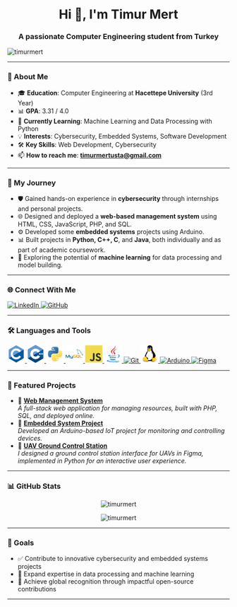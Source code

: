<h1 align="center">Hi 👋, I'm Timur Mert</h1>
<h3 align="center">A passionate Computer Engineering student from Turkey</h3>

<p align="left">
    <img src="https://komarev.com/ghpvc/?username=timurmert&label=Profile%20views&color=0e75b6&style=flat" alt="timurmert" />
</p>

---

### 📝 About Me
- 🎓 **Education**: Computer Engineering at **Hacettepe University** (3rd Year)  
- 📊 **GPA**: 3.31 / 4.0
- 🌱 **Currently Learning**: Machine Learning and Data Processing with Python  
- 💡 **Interests**: Cybersecurity, Embedded Systems, Software Development  
- 🛠️ **Key Skills**: Web Development, Cybersecurity
- 📫 **How to reach me**: **timurmertusta@gmail.com**

---

### 🌟 My Journey
- 🛡️ Gained hands-on experience in **cybersecurity** through internships and personal projects.  
- 🌐 Designed and deployed a **web-based management system** using HTML, CSS, JavaScript, PHP, and SQL.  
- ⚙️ Developed some **embedded systems** projects using Arduino.    
- 📊 Built projects in **Python, C++, C**, and **Java**, both individually and as part of academic coursework.  
- 🤖 Exploring the potential of **machine learning** for data processing and model building.

---

### 🌐 Connect With Me
<p align="left">
    <a href="https://linkedin.com/in/timur-mert-usta" target="_blank">
        <img src="https://raw.githubusercontent.com/rahuldkjain/github-profile-readme-generator/master/src/images/icons/Social/linked-in-alt.svg" alt="LinkedIn" height="30" width="40" />
    </a>
    <a href="https://github.com/timurmert" target="_blank">
        <img src="https://raw.githubusercontent.com/rahuldkjain/github-profile-readme-generator/master/src/images/icons/Social/github.svg" alt="GitHub" height="30" width="40" />
    </a>
</p>

---

### 🛠️ Languages and Tools
<p align="left">
    <a href="https://www.cprogramming.com/" target="_blank">
        <img src="https://raw.githubusercontent.com/devicons/devicon/master/icons/c/c-original.svg" alt="C" width="40" height="40" />
    </a>
    <a href="https://www.w3schools.com/cpp/" target="_blank">
        <img src="https://raw.githubusercontent.com/devicons/devicon/master/icons/cplusplus/cplusplus-original.svg" alt="C++" width="40" height="40" />
    </a>
    <a href="https://www.python.org" target="_blank">
        <img src="https://raw.githubusercontent.com/devicons/devicon/master/icons/python/python-original.svg" alt="Python" width="40" height="40" />
    </a>
    <a href="https://www.mysql.com/" target="_blank">
        <img src="https://raw.githubusercontent.com/devicons/devicon/master/icons/mysql/mysql-original-wordmark.svg" alt="MySQL" width="40" height="40" />
    </a>
    <a href="https://developer.mozilla.org/en-US/docs/Web/JavaScript" target="_blank">
        <img src="https://raw.githubusercontent.com/devicons/devicon/master/icons/javascript/javascript-original.svg" alt="JavaScript" width="40" height="40" />
    </a>
    <a href="https://www.java.com" target="_blank">
        <img src="https://raw.githubusercontent.com/devicons/devicon/master/icons/java/java-original.svg" alt="Java" width="40" height="40" />
    </a>
    <a href="https://git-scm.com/" target="_blank">
        <img src="https://www.vectorlogo.zone/logos/git-scm/git-scm-icon.svg" alt="Git" width="40" height="40" />
    </a>
    <a href="https://www.linux.org/" target="_blank">
        <img src="https://raw.githubusercontent.com/devicons/devicon/master/icons/linux/linux-original.svg" alt="Linux" width="40" height="40" />
    </a>
    <a href="https://www.arduino.cc/" target="_blank">
        <img src="https://cdn.worldvectorlogo.com/logos/arduino-1.svg" alt="Arduino" width="40" height="40" />
    </a>
    <a href="https://www.figma.com/" target="_blank">
        <img src="https://www.vectorlogo.zone/logos/figma/figma-icon.svg" alt="Figma" width="40" height="40" />
    </a>
</p>

---

### 📂 Featured Projects
- 🔗 [**Web Management System**](https://github.com/your-web-management-system)  
  *A full-stack web application for managing resources, built with PHP, SQL, and deployed online.*  
- 🔗 [**Embedded System Project**](https://github.com/embedded-arduino)  
  *Developed an Arduino-based IoT project for monitoring and controlling devices.*  
- 🔗 [**UAV Ground Control Station**](https://github.com/timurmert/uav-ground-station)  
  *I designed a ground control station interface for UAVs in Figma, implemented in Python for an interactive user experience.*

---

### 📊 GitHub Stats
<p align="center">
    <img src="https://github-readme-stats.vercel.app/api?username=timurmert&show_icons=true&theme=radical" alt="timurmert" />
</p>

<p align="center">
    <img src="https://github-readme-stats.vercel.app/api/top-langs?username=timurmert&show_icons=true&locale=en&layout=compact&theme=radical" alt="timurmert" />
</p>

---

### 🎯 Goals
- ✅ Contribute to innovative cybersecurity and embedded systems projects  
- 🚀 Expand expertise in data processing and machine learning  
- 🌟 Achieve global recognition through impactful open-source contributions  

---
